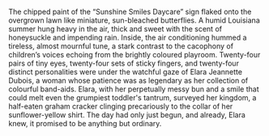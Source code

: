 The chipped paint of the “Sunshine Smiles Daycare” sign flaked onto the overgrown lawn like miniature, sun-bleached butterflies.  A humid Louisiana summer hung heavy in the air, thick and sweet with the scent of honeysuckle and impending rain.  Inside, the air conditioning hummed a tireless, almost mournful tune, a stark contrast to the cacophony of children’s voices echoing from the brightly coloured playroom.  Twenty-four pairs of tiny eyes, twenty-four sets of sticky fingers, and twenty-four distinct personalities were under the watchful gaze of Elara Jeannette Dubois, a woman whose patience was as legendary as her collection of colourful band-aids.  Elara, with her perpetually messy bun and a smile that could melt even the grumpiest toddler's tantrum, surveyed her kingdom, a half-eaten graham cracker clinging precariously to the collar of her sunflower-yellow shirt.  The day had only just begun, and already, Elara knew, it promised to be anything but ordinary.
